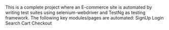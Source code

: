 This is a complete project where an E-commerce site is automated by writing test suites using selenium-webdriver and TestNg as testing framework.
The following key modules/pages are automated:
    SignUp
    Login
    Search
    Cart
    Checkout

